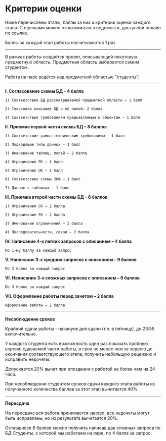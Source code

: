 # Критерии оценки

Ниже перечислены этапы, баллы за них и критерии оценки каждого этапа. С оценками можно ознакомиться в ведомости, доступной онлайн по ссылке.

Баллы за каждый этап работы насчитываются 1 раз.

<hr>

В рамках работы создаётся проект, описывающий некоторую предметную область. Предметная область выбирается самим студентом.

Работа на паре ведётся над предметной областью "студенты".

<hr>

<b>I. Согласование схемы БД - 4 балла</b>
    
    1) Соответствие БД рассматриваемой предметной области – 1 балл
    
    2) Текстовое описание БД и её полей– 2 балла
    
    3) Соответствие требованиям предъявляемым к объектам – 1 балл

<b>II. Приемка первой части схемы БД – 8 баллов</b>

    1) Соответствие дампа техническим требованиям – 1 балл
    
    2) Подходящие типы данных – 1 балл
    
    3) Именование таблиц, полей – 2 балла
    
    4) Ограничения PK – 1 балл
    
    5) Ограничения UK – 1 балл
    
    6) Соответствие схемы 3НФ – 1 балл
    
    7) Данные в таблицах – 1 балл

<b>III. Приемка второй части схемы БД – 8 баллов</b>
    
    1) Ограничения CK – 2 балла
    
    2) Ограничения FK – 2 балла
    
    3) Именование ограничений – 2 балла
    
    4) Последовательности, связи – 2 балла

<b>IV. Написание 4-х легких запросов с описанием – 4 балла</b>

    По 1-му баллу за каждый запрос

<b>V. Написание 3-х средних запросов с описанием – 9 баллов</b>

    По 3 балла за каждый запрос

<b>VI. Написание 3-х сложных запросов с описанием – 9 баллов</b>

    По 3 балла за каждый запрос

<b>VII. Оформление работы перед зачетом – 2 балла</b>
    
    Оформление работы – 2 балла
    
<hr>

<b>Несоблюдение сроков</b>

Крайний сдачи работы - накануне дня сдачи (т.е. в пятницу), до 23:59 включительно.

У каждого студента есть возможность один раз показать пробную версию сдаваемой части работы, в срок не менее чем за неделю до окончания соответствующего этапа, получить небольшую рецензию и исправить недочеты.

Допускается 20% вычет при опоздании с работой не более чем на 24 часа.

При несоблюдении студентом сроков сдачи каждого этапа работы из полученного количества баллов за этот этап вычитается 40%.

<hr>

<b>Пересдача</b>

На пересдаче вся работа принимается заново, все недочеты могут быть исправлены, но из результата вычитается 20%.

Оставшиеся 8 баллов можно получить написав два сложных запроса по БД Студенты, с которой мы работаем на паре, по 4 балла за запрос.
